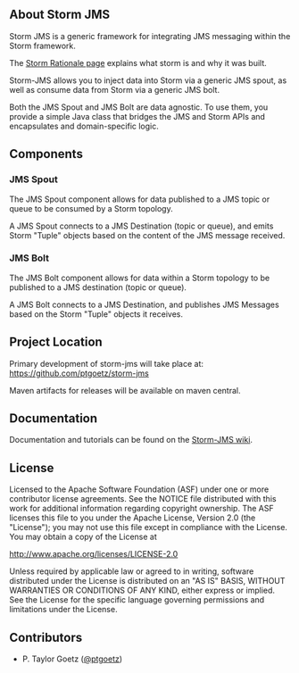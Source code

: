 ## About Storm JMS
Storm JMS is a generic framework for integrating JMS messaging within the Storm framework.

The [Storm Rationale page](https://storm.apache.org/releases/1.0.2/Rationale.html) explains what storm is and why it was built.

Storm-JMS allows you to inject data into Storm via a generic JMS spout, as well as consume data from Storm via a generic JMS bolt.

Both the JMS Spout and JMS Bolt are data agnostic. To use them, you provide a simple Java class that bridges the JMS and Storm APIs and encapsulates and domain-specific logic.

## Components

### JMS Spout
The JMS Spout component allows for data published to a JMS topic or queue to be consumed by a Storm topology.

A JMS Spout connects to a JMS Destination (topic or queue), and emits Storm "Tuple" objects based on the content of the JMS message received.


### JMS Bolt
The JMS Bolt component allows for data within a Storm topology to be published to a JMS destination (topic or queue).

A JMS Bolt connects to a JMS Destination, and publishes JMS Messages based on the Storm "Tuple" objects it receives.

## Project Location
Primary development of storm-jms will take place at: 
https://github.com/ptgoetz/storm-jms

Maven artifacts for releases will be available on maven central.


## Documentation

Documentation and tutorials can be found on the [Storm-JMS wiki](http://github.com/ptgoetz/storm-jms/wiki).

## License

Licensed to the Apache Software Foundation (ASF) under one
or more contributor license agreements.  See the NOTICE file
distributed with this work for additional information
regarding copyright ownership.  The ASF licenses this file
to you under the Apache License, Version 2.0 (the
"License"); you may not use this file except in compliance
with the License.  You may obtain a copy of the License at

  http://www.apache.org/licenses/LICENSE-2.0

Unless required by applicable law or agreed to in writing,
software distributed under the License is distributed on an
"AS IS" BASIS, WITHOUT WARRANTIES OR CONDITIONS OF ANY
KIND, either express or implied.  See the License for the
specific language governing permissions and limitations
under the License.

## Contributors

* P. Taylor Goetz ([@ptgoetz](http://twitter.com/ptgoetz))
